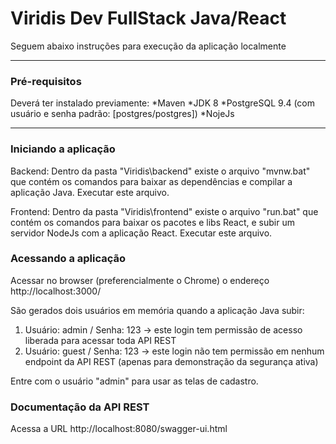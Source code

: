 # Viridis Dev FullStack Java/React
Seguem abaixo instruções para execução da aplicação localmente

---

### Pré-requisitos
Deverá ter instalado previamente:
*Maven
*JDK 8
*PostgreSQL 9.4 (com usuário e senha padrão: [postgres/postgres])
*NojeJs

---

### Iniciando a aplicação
Backend:
Dentro da pasta "Viridis\backend" existe o arquivo "mvnw.bat" que contém os comandos para baixar as dependências e compilar a aplicação Java.
Executar este arquivo.

Frontend:
Dentro da pasta "Viridis\frontend" existe o arquivo "run.bat" que contém os comandos para baixar os pacotes e libs React, e subir um servidor NodeJs com a aplicação React.
Executar este arquivo.

### Acessando a aplicação
Acessar no browser (preferencialmente o Chrome) o endereço http://localhost:3000/

São gerados dois usuários em memória quando a aplicação Java subir:
1. Usuário: admin / Senha: 123 -> este login tem permissão de acesso liberada para acessar toda API REST
1. Usuário: guest / Senha: 123 -> este login não tem permissão em nenhum endpoint da API REST (apenas para demonstração da segurança ativa)

Entre com o usuário "admin" para usar as telas de cadastro.

### Documentação da API REST
Acessa a URL http://localhost:8080/swagger-ui.html
